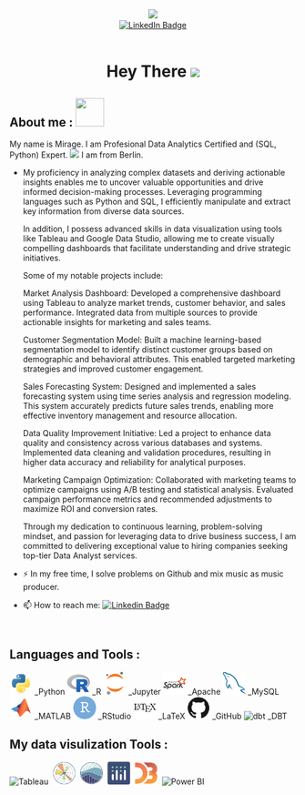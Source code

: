 
<div id="header" align="center">
  <img src="https://media1.giphy.com/media/jdPMeyv9rn0hZHh8n9/giphy.gif?cid=790b7611a833f4c095eed1fd50a85b5643be75bdf61c8a26&rid=giphy.gif&ct=s" width="200"/>
</div>

<div id="badges" align="center">
  <a href="https://www.linkedin.com/in/mirage-frida-271674a8/">
  <img src="https://img.shields.io/badge/LinkedIn-blue?style=for-the-badge&logo=linkedin&logoColor=white" alt="LinkedIn Badge"/>
  </a>
</div>

<div id="views-counter" align="center">
<img src="https://komarev.com/ghpvc/?username=Alizcode&style=flat-square&color=blue" alt=""/>
  </div>

<h1 align="center">
  Hey There
  <img src="https://media.giphy.com/media/hvRJCLFzcasrR4ia7z/giphy.gif" width="30"/>
</h1>

<h2 align="left">
  About me :
  <img src="https://media3.giphy.com/media/ZGHpWzdOEkMKtwLqdc/giphy.gif?cid=ecf05e47mamrlp0l46uxj1z5wwn6j0pf48a9bu0waz5jik34&rid=giphy.gif&ct=s" width="50" height="50"/>
</h2>

My name is Mirage. I am Profesional Data Analytics Certified and (SQL, Python) Expert. <img src="https://media.giphy.com/media/WUlplcMpOCEmTGBtBW/giphy.gif" width="30"> I am from Berlin.


- My proficiency in analyzing complex datasets and deriving actionable insights enables me to uncover valuable opportunities and drive informed decision-making processes. Leveraging programming languages such as Python and SQL, I efficiently manipulate and extract key information from diverse data sources.

  In addition, I possess advanced skills in data visualization using tools like Tableau and Google Data Studio, allowing me to create visually compelling dashboards that facilitate understanding and drive strategic initiatives.

  Some of my notable projects include:

  Market Analysis Dashboard: Developed a comprehensive dashboard using Tableau to analyze market trends, customer behavior, and sales performance. Integrated data from multiple sources to provide actionable insights for marketing and sales teams.

  Customer Segmentation Model: Built a machine learning-based segmentation model to identify distinct customer groups based on demographic and behavioral attributes. This enabled targeted marketing strategies and improved customer engagement.

  Sales Forecasting System: Designed and implemented a sales forecasting system using time series analysis and regression modeling. This system accurately predicts future sales trends, enabling more effective inventory management and resource allocation.

  Data Quality Improvement Initiative: Led a project to enhance data quality and consistency across various databases and systems. Implemented data cleaning and validation procedures, resulting in higher data accuracy and reliability for analytical purposes.

  Marketing Campaign Optimization: Collaborated with marketing teams to optimize campaigns using A/B testing and statistical analysis. Evaluated campaign performance metrics and recommended adjustments to maximize ROI and conversion rates.

  Through my dedication to continuous learning, problem-solving mindset, and passion for leveraging data to drive business success, I am committed to delivering exceptional value to hiring companies seeking top-tier Data Analyst services.


- :zap: In my free time, I solve problems on Github and mix music as music producer.

- :mailbox: How to reach me: [![Linkedin Badge](https://img.shields.io/badge/-MiRAGE-blue?style=flat&logo=Linkedin&logoColor=white)](https://de.linkedin.com/in/miragefrida?trk=profile-badge)


&nbsp;&nbsp;&nbsp;&nbsp;
<h2 align="left">
Languages and Tools :
  </h2>
<div>
  <img src="https://github.com/devicons/devicon/blob/master/icons/python/python-original.svg" title="Python" alt="Python" width="40" height="40"/>&nbsp;_Python
  <img src="https://github.com/devicons/devicon/blob/master/icons/r/r-original.svg" title="R" alt="R" width="40" height="40"/>&nbsp;_R
  <img src="https://github.com/devicons/devicon/blob/master/icons/jupyter/jupyter-original.svg" title="Jupyter Notebook" alt="Jupyter Notebook" width="40" height="40"/>&nbsp;_Jupyter
  <img src="https://github.com/devicons/devicon/blob/master/icons/apachespark/apachespark-original-wordmark.svg" title="Apache Spark" alt="Apache Spark" width="40" height="40"/>&nbsp;_Apache
  <img src="https://github.com/devicons/devicon/blob/master/icons/mysql/mysql-original.svg"  title="MySQL" alt="MySQL" width="40" height="40"/>&nbsp;_MySQL
  <img src="https://github.com/devicons/devicon/blob/master/icons/matlab/matlab-original.svg" title="MATLAB" alt="MATLAB" width="40" height="40"/>&nbsp;_MATLAB
  <img src="https://github.com/devicons/devicon/blob/master/icons/rstudio/rstudio-original.svg" title="RStudio" alt="RStudio" width="40" height="40"/>&nbsp;_RStudio
  <img src="https://github.com/devicons/devicon/blob/master/icons/latex/latex-original.svg" title="LaTeX" alt="LaTeX" width="40" height="40"/>&nbsp;_LaTeX
  <img src="https://github.com/devicons/devicon/blob/master/icons/github/github-original.svg" title="GitHub" alt="GitHub" width="40" height="40"/>&nbsp;_GitHub
  <img src="https://raw.githubusercontent.com/dbt-labs/dbt/master/images/dbt_logo_full.png" title="dbt" alt="dbt" width="40" height="40"/>&nbsp;_DBT
</div>
<h2 align="left">
My data visulization Tools :
  </h2>
<div>
  <img src="https://github.com/devicons/devicon/blob/master/icons/tableau/tableau-original.svg" title="Tableau" alt="Tableau" width="40" height="40"/>&nbsp;
  <img src="https://github.com/devicons/devicon/blob/master/icons/matplotlib/matplotlib-original.svg" title="Matplotlib" alt="Matplotlib" width="40" height="40"/>&nbsp;
  <img src="https://github.com/devicons/devicon/blob/master/icons/seaborn/seaborn-original.svg" title="Seaborn" alt="Seaborn" width="40" height="40"/>&nbsp;
  <img src="https://github.com/devicons/devicon/blob/master/icons/plotly/plotly-original.svg" title="Plotly" alt="Plotly" width="40" height="40"/>&nbsp;
  <img src="https://github.com/devicons/devicon/blob/master/icons/d3js/d3js-original.svg" title="D3.js" alt="D3.js" width="40" height="40"/>&nbsp;
  <img src="https://github.com/devicons/devicon/blob/master/icons/powerbi/powerbi-original.svg" title="Power BI" alt="Power BI" width="40" height="40"/>&nbsp;
</div>




